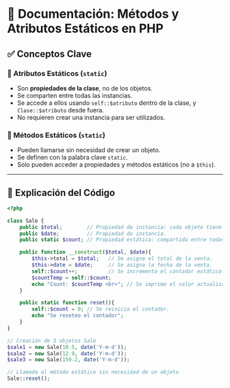 # 📄 Documentación: Métodos y Atributos Estáticos en PHP

## ✅ Conceptos Clave

### 🔹 Atributos Estáticos (`static`)
- Son **propiedades de la clase**, no de los objetos.
- Se comparten entre todas las instancias.
- Se accede a ellos usando `self::$atributo` dentro de la clase, y `Clase::$atributo` desde fuera.
- No requieren crear una instancia para ser utilizados.

### 🔹 Métodos Estáticos (`static`)
- Pueden llamarse sin necesidad de crear un objeto.
- Se definen con la palabra clave `static`.
- Solo pueden acceder a propiedades y métodos estáticos (no a `$this`).

---

## 📌 Explicación del Código

```php
<?php

class Sale {
    public $total;        // Propiedad de instancia: cada objeto tiene su propio valor.
    public $date;         // Propiedad de instancia.
    public static $count; // Propiedad estática: compartida entre todas las instancias.

    public function __construct($total, $date){
        $this->total = $total;   // Se asigna el total de la venta.
        $this->date = $date;     // Se asigna la fecha de la venta.
        self::$count++;          // Se incrementa el contador estático.
        $countTemp = self::$count;
        echo "Count: $countTemp <br>"; // Se imprime el valor actualizado.
    }

    public static function reset(){
        self::$count = 0; // Se reinicia el contador.
        echo "Se reseteo el contador";
    }
}

// Creación de 3 objetos Sale
$sale1 = new Sale(10.5, date('Y-m-d'));
$sale2 = new Sale(12.9, date('Y-m-d'));
$sale3 = new Sale(150.2, date('Y-m-d'));

// Llamada al método estático sin necesidad de un objeto
Sale::reset();
